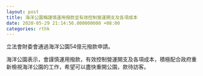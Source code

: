 ```yaml
---
layout: post
title: 海洋公園稱謹慎運用撥款並有效控制營運開支及各項成本
date: 2020-05-29 21:14:56.000000000 +08:00
categories: rthk
---
```


立法會財委會通過海洋公園54億元撥款申請。

海洋公園表示，會謹慎運用撥款，有效控制營運開支及各項成本，積極配合政府重新檢視海洋公園的工作，希望可以盡快重開公園，款待訪客。
